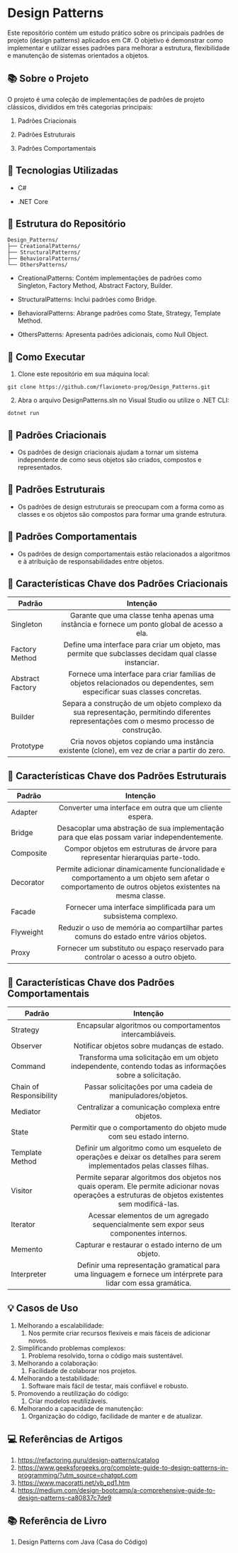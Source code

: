 # Design Patterns

Este repositório contém um estudo prático sobre os principais padrões de projeto (design patterns) aplicados em C#. 
O objetivo é demonstrar como implementar e utilizar esses padrões para melhorar a estrutura, flexibilidade e manutenção de sistemas orientados a objetos.

## 📚 Sobre o Projeto

O projeto é uma coleção de implementações de padrões de projeto clássicos, divididos em três categorias principais:

1. Padrões Criacionais

2. Padrões Estruturais

3. Padrões Comportamentais

## 🔧 Tecnologias Utilizadas

* C#

* .NET Core

## 🧪 Estrutura do Repositório

```
Design_Patterns/
├── CreationalPatterns/
├── StructuralPatterns/
├── BehavioralPatterns/
└── OthersPatterns/
```

* CreationalPatterns: Contém implementações de padrões como Singleton, Factory Method, Abstract Factory, Builder.

* StructuralPatterns: Inclui padrões como Bridge.

* BehavioralPatterns: Abrange padrões como State, Strategy, Template Method.

* OthersPatterns: Apresenta padrões adicionais, como Null Object.

## 🚀 Como Executar

1. Clone este repositório em sua máquina local:

```
git clone https://github.com/flavioneto-prog/Design_Patterns.git
```

2. Abra o arquivo DesignPatterns.sln no Visual Studio ou utilize o .NET CLI:
```
dotnet run
```

## 📌 Padrões Criacionais
* Os padrões de design criacionais ajudam a tornar um sistema independente de como seus objetos são criados, compostos e representados.

## 📌 Padrões Estruturais
* Os padrões de design estruturais se preocupam com a forma como as classes e os objetos são compostos para formar uma grande estrutura.

## 📌 Padrões Comportamentais
* Os padrões de design comportamentais estão relacionados a algoritmos e à atribuição de responsabilidades entre objetos.

## 🧠 Características Chave dos Padrões Criacionais

| Padrão                  | Intenção                                                                             |
| ----------------------- |:------------------------------------------------------------------------------------:|
| Singleton               | Garante que uma classe tenha apenas uma instância e fornece um ponto global de acesso a ela.
| Factory Method          | Define uma interface para criar um objeto, mas permite que subclasses decidam qual classe instanciar.
| Abstract Factory        | Fornece uma interface para criar famílias de objetos relacionados ou dependentes, sem especificar suas classes concretas.
| Builder                 | Separa a construção de um objeto complexo da sua representação, permitindo diferentes representações com o mesmo processo de construção.
| Prototype               | Cria novos objetos copiando uma instância existente (clone), em vez de criar a partir do zero.

## 🧠 Características Chave dos Padrões Estruturais

| Padrão                  | Intenção                                                                             |
| ----------------------- |:------------------------------------------------------------------------------------:|
| Adapter                 | Converter uma interface em outra que um cliente espera.
| Bridge                  | Desacoplar uma abstração de sua implementação para que elas possam variar independentemente.
| Composite               | Compor objetos em estruturas de árvore para representar hierarquias parte-todo.
| Decorator               | Permite adicionar dinamicamente funcionalidade e comportamento a um objeto sem afetar o comportamento de outros objetos existentes na mesma classe.
| Facade                  | Fornecer uma interface simplificada para um subsistema complexo.
| Flyweight               | Reduzir o uso de memória ao compartilhar partes comuns do estado entre vários objetos.
| Proxy                   | Fornecer um substituto ou espaço reservado para controlar o acesso a outro objeto.

## 🧠 Características Chave dos Padrões Comportamentais

| Padrão                  | Intenção                                                                             |
| ----------------------- |:------------------------------------------------------------------------------------:|
| Strategy                | Encapsular algoritmos ou comportamentos intercambiáveis.
| Observer                | Notificar objetos sobre mudanças de estado.
| Command                 | Transforma uma solicitação em um objeto independente, contendo todas as informações sobre a solicitação.
| Chain of Responsibility | Passar solicitações por uma cadeia de manipuladores/objetos.
| Mediator                | Centralizar a comunicação complexa entre objetos.
| State                   | Permitir que o comportamento do objeto mude com seu estado interno.
| Template Method         | Definir um algoritmo como um esqueleto de operações e deixar os detalhes para serem implementados pelas classes filhas.
| Visitor                 | Permite separar algoritmos dos objetos nos quais operam. Ele permite adicionar novas operações a estruturas de objetos existentes sem modificá-las.
| Iterator                | Acessar elementos de um agregado sequencialmente sem expor seus componentes internos.
| Memento                 | Capturar e restaurar o estado interno de um objeto.
| Interpreter             | Definir uma representação gramatical para uma linguagem e fornece um intérprete para lidar com essa gramática.

## 💡 Casos de Uso
1. Melhorando a escalabilidade:
   1. Nos permite criar recursos flexíveis e mais fáceis de adicionar novos.
2. Simplificando problemas complexos:
   1. Problema resolvido, torna o código mais sustentável.
3. Melhorando a colaboração:
   1. Facilidade de colaborar nos projetos.
4. Melhorando a testabilidade:
   1. Software mais fácil de testar, mais confiável e robusto.
5. Promovendo a reutilização do código:
   1. Criar modelos reutilizáveis.
6. Melhorando a capacidade de manutenção:
   1. Organização do código, facilidade de manter e de atualizar.

## 💻 Referências de Artigos
1. https://refactoring.guru/design-patterns/catalog
2. https://www.geeksforgeeks.org/complete-guide-to-design-patterns-in-programming/?utm_source=chatgpt.com
3. https://www.macoratti.net/vb_pd1.htm
4. https://medium.com/design-bootcamp/a-comprehensive-guide-to-design-patterns-ca80837c7de9

## 📚 Referência de Livro
1. Design Patterns com Java (Casa do Código)
